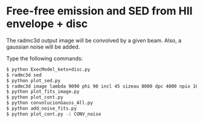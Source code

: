 # Free-free emission and SED from HII envelope + disc

The radmc3d output image will be convolved by a given beam. Also, a gaussian noise will be added. 

Type the following commands:

```bash
$ python ExecModel_keto+disc.py
$ radmc3d sed
$ python plot_sed.py
$ radmc3d image lambda 9090 phi 90 incl 45 sizeau 8000 dpc 4000 npix 100
$ python plot_fits_image.py
$ python plot_cont.py
$ python convolucionGauss_All.py
$ python add_noise_fits.py
$ python plot_cont.py -i CONV_noise
```